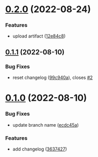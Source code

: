 # [0.2.0](https://github.com/Danie898/greetings-ci/compare/v0.1.1...v0.2.0) (2022-08-24)


### Features

* upload artifact ([12e84c8](https://github.com/Danie898/greetings-ci/commit/12e84c827ebb55425ad2b4ea88bdfc6d050fbbb4))



## [0.1.1](https://github.com/Danie898/greetings-ci/compare/v0.1.0...v0.1.1) (2022-08-10)


### Bug Fixes

* reset changelog ([99c940a](https://github.com/Danie898/greetings-ci/commit/99c940ace2344cc9ef6cb9dc6bf99e381e582b00)), closes [#2](https://github.com/Danie898/greetings-ci/issues/2)



# [0.1.0](https://github.com/Danie898/greetings-ci/compare/3637427dfacc7d3ff5686484a1544635fb04bcc0...v0.1.0) (2022-08-10)


### Bug Fixes

* update branch name ([ecdc45a](https://github.com/Danie898/greetings-ci/commit/ecdc45ac80bf6b6cf26ba8be19a28241a6cdad1b))


### Features

* add changelog ([3637427](https://github.com/Danie898/greetings-ci/commit/3637427dfacc7d3ff5686484a1544635fb04bcc0))



